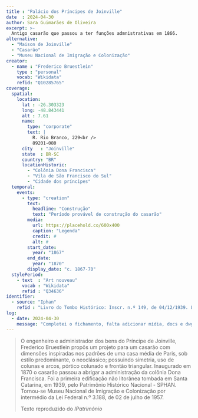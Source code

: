 ```yaml
---
title : "Palácio dos Príncipes de Joinville"
date  : 2024-04-30
author: Sara Guimarães de Oliveira
excerpt: >-
  Antigo casarão que passou a ter funções admnistrativas em 1866.
alternative:
  - "Maison de Joinville"
  - "Casarão"
  - "Museu Nacional de Imigração e Colonização"
creator:
  - name : "Frederico Bruestlein"
    type : "personal"
    vocab: "Wikidata"
    refid: "Q10285765"
coverage:
  spatial:
    location:
      lat : -26.303323 
      long: -48.843441
      alt : 7.61
      name:
        type: "corporate"
        text: |
          R. Rio Branco, 229<br />
          89201-080
      city   : "Joinville"
      state  : BR-SC
      country: "BR"
      locationHistoric:
        - "Colônia Dona Francisca"
        - "Vila de São Francisco do Sul"
        - "Cidade dos príncipes"
  temporal:
    events:
      - type: "creation"
        text:
          headline: "Construção"
          text: "Período provável de construção do casarão"
        media:
          url: https://placehold.co/600x400
          caption: "Legenda"
          credit: #
          alt: #
        start_date:
          year: "1867"
        end_date:
          year: "1870"
        display_date: "c. 1867-70"
  stylePeriod:
    - text  : "Art nouveau"
      vocab : "Wikidata"
      refid : "Q34636"
identifier:
  - source: "Iphan"
    refid : "Livro do Tombo Histórico: Inscr. n.º 149, de 04/12/1939. Livro do Tombo Belas Artes: Inscr. n.º 290, de 04/12/1939"
log:
  - date: 2024-04-30
    message: "Completei o fichamento, falta adicionar mídia, docs e dwg"
---
```


> O engenheiro e administrador dos bens do Príncipe de Joinville,
> Frederico Bruestlein propôs um projeto para um casarão com dimensões
> inspiradas nos padrões de uma casa média de Paris, sob estilo
> predominante, o neoclássico; possuindo simetria, uso de colunas e arcos,
> pórtico colunado e frontão triangular. Inaugurado em 1870 o casarão
> passou a abrigar a administração da colônia Dona Francisca. Foi a
> primeira edificação não litorânea tombada em Santa Catarina, em 1939,
> pelo Patrimônio Histórico Nacional - SPHAN. Tornou-se Museu Nacional de
> Imigração e Colonização por intermédio da Lei Federal n.º 3.188, de 02
> de julho de 1957.
>
> <footer class="figure-caption">Texto reproduzido
> do <cite>IPatrimônio</footer>
